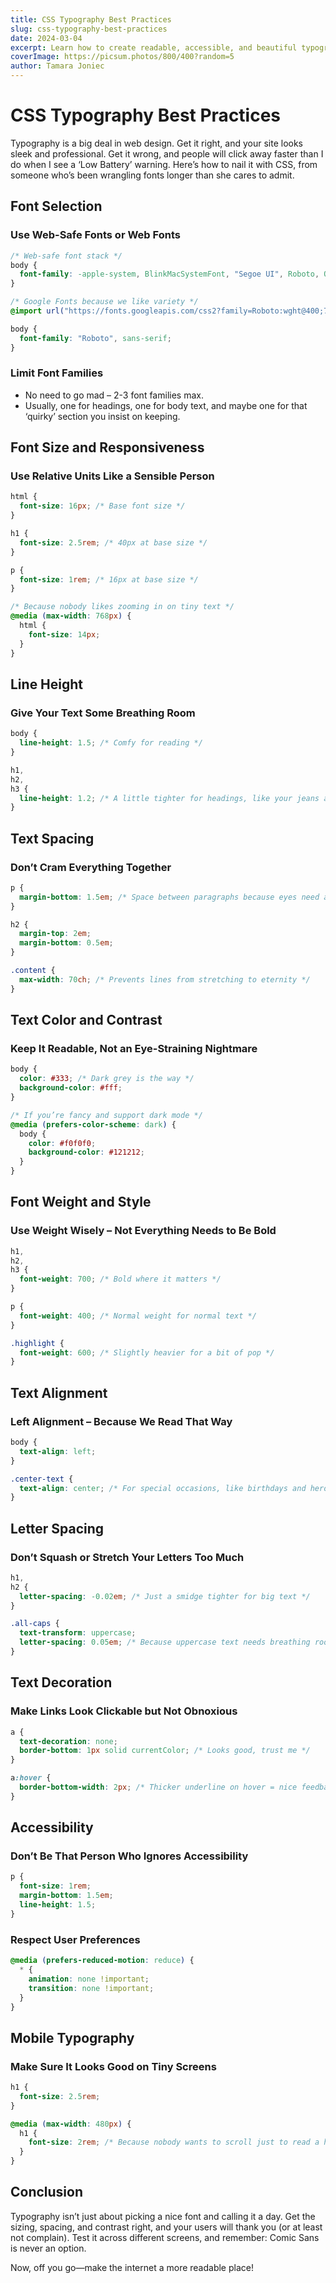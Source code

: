 ```yaml
---
title: CSS Typography Best Practices
slug: css-typography-best-practices
date: 2024-03-04
excerpt: Learn how to create readable, accessible, and beautiful typography with CSS.
coverImage: https://picsum.photos/800/400?random=5
author: Tamara Joniec
---
```


# CSS Typography Best Practices

Typography is a big deal in web design. Get it right, and your site looks sleek and professional. Get it wrong, and people will click away faster than I do when I see a ‘Low Battery’ warning. Here’s how to nail it with CSS, from someone who’s been wrangling fonts longer than she cares to admit.

## Font Selection

### Use Web-Safe Fonts or Web Fonts

```css
/* Web-safe font stack */
body {
  font-family: -apple-system, BlinkMacSystemFont, "Segoe UI", Roboto, Oxygen, Ubuntu, Cantarell, "Open Sans", "Helvetica Neue", sans-serif;
}

/* Google Fonts because we like variety */
@import url("https://fonts.googleapis.com/css2?family=Roboto:wght@400;700&display=swap");

body {
  font-family: "Roboto", sans-serif;
}
```

### Limit Font Families

- No need to go mad – 2-3 font families max.
- Usually, one for headings, one for body text, and maybe one for that ‘quirky’ section you insist on keeping.

## Font Size and Responsiveness

### Use Relative Units Like a Sensible Person

```css
html {
  font-size: 16px; /* Base font size */
}

h1 {
  font-size: 2.5rem; /* 40px at base size */
}

p {
  font-size: 1rem; /* 16px at base size */
}

/* Because nobody likes zooming in on tiny text */
@media (max-width: 768px) {
  html {
    font-size: 14px;
  }
}
```

## Line Height

### Give Your Text Some Breathing Room

```css
body {
  line-height: 1.5; /* Comfy for reading */
}

h1,
h2,
h3 {
  line-height: 1.2; /* A little tighter for headings, like your jeans after Christmas */
}
```

## Text Spacing

### Don’t Cram Everything Together

```css
p {
  margin-bottom: 1.5em; /* Space between paragraphs because eyes need a break */
}

h2 {
  margin-top: 2em;
  margin-bottom: 0.5em;
}

.content {
  max-width: 70ch; /* Prevents lines from stretching to eternity */
}
```

## Text Color and Contrast

### Keep It Readable, Not an Eye-Straining Nightmare

```css
body {
  color: #333; /* Dark grey is the way */
  background-color: #fff;
}

/* If you’re fancy and support dark mode */
@media (prefers-color-scheme: dark) {
  body {
    color: #f0f0f0;
    background-color: #121212;
  }
}
```

## Font Weight and Style

### Use Weight Wisely – Not Everything Needs to Be Bold

```css
h1,
h2,
h3 {
  font-weight: 700; /* Bold where it matters */
}

p {
  font-weight: 400; /* Normal weight for normal text */
}

.highlight {
  font-weight: 600; /* Slightly heavier for a bit of pop */
}
```

## Text Alignment

### Left Alignment – Because We Read That Way

```css
body {
  text-align: left;
}

.center-text {
  text-align: center; /* For special occasions, like birthdays and hero sections */
}
```

## Letter Spacing

### Don’t Squash or Stretch Your Letters Too Much

```css
h1,
h2 {
  letter-spacing: -0.02em; /* Just a smidge tighter for big text */
}

.all-caps {
  text-transform: uppercase;
  letter-spacing: 0.05em; /* Because uppercase text needs breathing room */
}
```

## Text Decoration

### Make Links Look Clickable but Not Obnoxious

```css
a {
  text-decoration: none;
  border-bottom: 1px solid currentColor; /* Looks good, trust me */
}

a:hover {
  border-bottom-width: 2px; /* Thicker underline on hover = nice feedback */
}
```

## Accessibility

### Don’t Be That Person Who Ignores Accessibility

```css
p {
  font-size: 1rem;
  margin-bottom: 1.5em;
  line-height: 1.5;
}
```

### Respect User Preferences

```css
@media (prefers-reduced-motion: reduce) {
  * {
    animation: none !important;
    transition: none !important;
  }
}
```

## Mobile Typography

### Make Sure It Looks Good on Tiny Screens

```css
h1 {
  font-size: 2.5rem;
}

@media (max-width: 480px) {
  h1 {
    font-size: 2rem; /* Because nobody wants to scroll just to read a heading */
  }
}
```

## Conclusion

Typography isn’t just about picking a nice font and calling it a day. Get the sizing, spacing, and contrast right, and your users will thank you (or at least not complain). Test it across different screens, and remember: Comic Sans is never an option.

Now, off you go—make the internet a more readable place!
